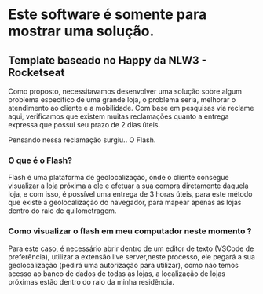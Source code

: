 # Este software é somente para mostrar uma solução.
## Template baseado no Happy da NLW3 - Rocketseat
Como proposto, necessitavamos desenvolver uma solução sobre algum problema específico de uma grande loja, o problema seria, melhorar o atendimento ao cliente e a mobilidade. Com base em pesquisas via reclame aqui, verificamos que existem muitas reclamações quanto a entrega expressa que possui seu prazo de 2 dias úteis.

Pensando nessa reclamação surgiu.. O Flash.


### O que é o Flash?

Flash é uma plataforma de geolocalização, onde o cliente consegue visualizar a loja próxima a ele e efetuar a sua compra diretamente daquela loja, e com isso, é possível uma entrega de 3 horas úteis, para este método que existe a geolocalização do navegador, para mapear apenas as lojas dentro do raio de quilometragem.


### Como visualizar o flash em meu computador neste momento ?

Para este caso, é necessário abrir dentro de um editor de texto (VSCode de preferência), utilizar a extensão live server,neste processo, ele pegará a sua geolocalização (pedirá uma autorização para utilizar), como não temos acesso ao banco de dados de todas as lojas, a localização de lojas próximas estão dentro do raio da minha residência.